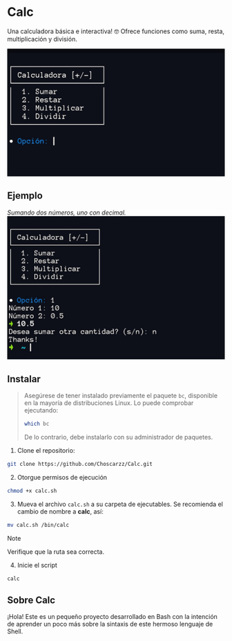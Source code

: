 # Calc
Una calculadora básica e interactiva! 🤓
Ofrece funciones como suma, resta, multiplicación y división.

![image](screenshots/example.jpg)

## Ejemplo 
*Sumando dos números, uno con decimal.*
![image](screenshots/example2.jpg)

## Instalar
> Asegúrese de tener instalado previamente el paquete `bc`, disponible en la mayoría de distribuciones Linux. Lo puede comprobar ejecutando:
>```bash
>which bc
>```
>De lo contrario, debe instalarlo con su administrador de paquetes.

1. Clone el repositorio:
```bash 
git clone https://github.com/Choscarzz/Calc.git
```
2. Otorgue permisos de ejecución
```bash
chmod +x calc.sh
```

3. Mueva el archivo `calc.sh` a su carpeta de ejecutables. Se recomienda el cambio de nombre a **calc**, así:
```bash 
mv calc.sh /bin/calc
```
> [!NOTE]
> Verifique que la ruta sea correcta.

4. Inicie el script
```bash
calc
```

## Sobre Calc
¡Hola! Este es un pequeño proyecto desarrollado en Bash con la intención de aprender un poco más sobre la sintaxis de este hermoso lenguaje de Shell.
